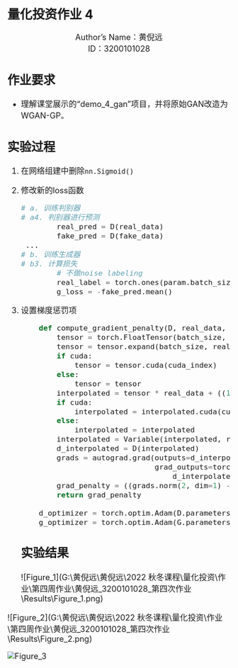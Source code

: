 # 量化投资作业 4

<center><font size="4">Author’s Name：黄倪远</fontfont></center> 

<center><font size="4">ID：3200101028</fontfont></center> 

## 作业要求

* 理解课堂展示的“demo_4_gan”项目，并将原始GAN改造为WGAN-GP。

## 实验过程

1. 在网络组建中删除`nn.Sigmoid()`

2. 修改新的loss函数

   ```python
   # a. 训练判别器
   # a4. 判别器进行预测
           real_pred = D(real_data)
           fake_pred = D(fake_data)
    ...
   # b. 训练生成器
   # b3. 计算损失
           # 不做noise labeling
           real_label = torch.ones(param.batch_size, 1).to(param.device)
           g_loss = -fake_pred.mean()
   ```

   

3. 设置梯度惩罚项

   ```python
       def compute_gradient_penalty(D, real_data, fake_data, lambda_term, batch_size, cuda_index):
           tensor = torch.FloatTensor(batch_size, 1, 1, 1).uniform_(0, 1)
           tensor = tensor.expand(batch_size, real_data.size(1), real_data.size(2), real_data.size(3))
           if cuda:
               tensor = tensor.cuda(cuda_index)
           else:
               tensor = tensor
           interpolated = tensor * real_data + ((1 - tensor) * fake_data)
           if cuda:
               interpolated = interpolated.cuda(cuda_index)
           else:
               interpolated = interpolated
           interpolated = Variable(interpolated, requires_grad=True)
           d_interpolated = D(interpolated)
           grads = autograd.grad(outputs=d_interpolated, inputs=interpolated,
                                 grad_outputs=torch.ones(d_interpolated.size()).cuda(cuda_index) if cuda else torch.ones(
                                     d_interpolated.size()), create_graph=True, retain_graph=True)[0]
           grad_penalty = ((grads.norm(2, dim=1) - 1) ** 2).mean() * lambda_term
           return grad_penalty
   
       d_optimizer = torch.optim.Adam(D.parameters(), lr=1e-5, betas=(0.1, 0.999))
       g_optimizer = torch.optim.Adam(G.parameters(), lr=2e-4, betas=(0.5, 0.999))
   ```

   ## 实验结果

   ![Figure_1](G:\黄倪远\黄倪远\2022 秋冬课程\量化投资\作业\第四周作业\黄倪远_3200101028_第四次作业\Results\Figure_1.png)

![Figure_2](G:\黄倪远\黄倪远\2022 秋冬课程\量化投资\作业\第四周作业\黄倪远_3200101028_第四次作业\Results\Figure_2.png)

![Figure_3](C:\Users\HUANG\Desktop\作业\Figure_3.png)